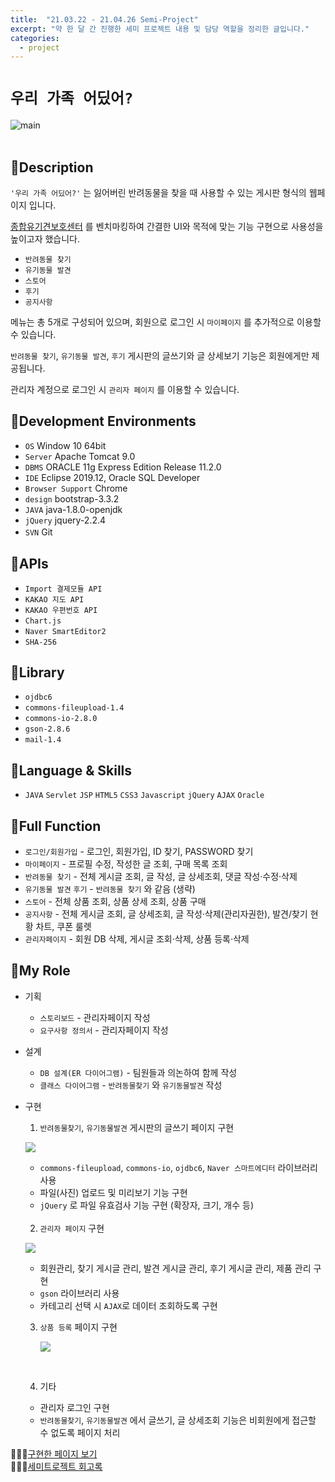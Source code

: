 ```yaml
---
title:  "21.03.22 - 21.04.26 Semi-Project"
excerpt: "약 한 달 간 진행한 세미 프로젝트 내용 및 담당 역할을 정리한 글입니다."
categories:
  - project
---
```




# `우리 가족 어딨어?`
![main](https://user-images.githubusercontent.com/73643995/116791580-57675a80-aaf6-11eb-99ff-9bc8a48ffd1d.jpg) <br /><br />

## 🐾Description
`'우리 가족 어딨어?'` 는 잃어버린 반려동물을 찾을 때 사용할 수 있는 게시판 형식의 웹페이지 입니다. <br />

[종합유기견보호센터](https://www.zooseyo.or.kr/zooseyo_or_kr.html?) 를 벤치마킹하여 간결한 UI와 목적에 맞는 기능 구현으로 사용성을 높이고자 했습니다. <br />

+ `반려동물 찾기`
+ `유기동물 발견`
+ `스토어`
+ `후기`
+ `공지사항`

메뉴는 총 5개로 구성되어 있으며, 회원으로 로그인 시 `마이페이지` 를 추가적으로 이용할 수 있습니다.<br/>

`반려동물 찾기`, `유기동물 발견`, `후기` 게시판의 글쓰기와 글 상세보기 기능은 회원에게만 제공됩니다.<br/>

관리자 계정으로 로그인 시 `관리자 페이지` 를 이용할 수 있습니다.<br />

## 🐾Development Environments
+ `OS` Window 10 64bit
+ `Server` Apache Tomcat 9.0
+ `DBMS` ORACLE 11g Express Edition Release 11.2.0
+ `IDE` Eclipse 2019.12, Oracle SQL Developer
+ `Browser Support` Chrome
+ `design` bootstrap-3.3.2
+ `JAVA` java-1.8.0-openjdk
+ `jQuery` jquery-2.2.4
+ `SVN` Git 　

## 🐾APIs
+ `Import 결제모듈 API`
+ `KAKAO 지도 API`
+ `KAKAO 우편번호 API`
+ `Chart.js`
+ `Naver SmartEditor2`
+ `SHA-256`

## 🐾Library
+ `ojdbc6`
+ `commons-fileupload-1.4`
+ `commons-io-2.8.0`
+ `gson-2.8.6`
+ `mail-1.4`

## 🐾Language & Skills
+ `JAVA` `Servlet` `JSP` `HTML5` `CSS3` `Javascript` `jQuery` `AJAX` `Oracle`

## 🐾Full Function
+ `로그인/회원가입` - 로그인, 회원가입, ID 찾기, PASSWORD 찾기
+ `마이페이지` - 프로필 수정, 작성한 글 조회, 구매 목록 조회
+ `반려동물 찾기` - 전체 게시글 조회, 글 작성, 글 상세조회, 댓글 작성·수정·삭제
+ `유기동물 발견` `후기` - `반려동물 찾기` 와 같음 (생략)
+ `스토어` - 전체 상품 조회, 상품 상세 조회, 상품 구매
+ `공지사항` - 전체 게시글 조회, 글 상세조회, 글 작성·삭제(관리자권한), 발견/찾기 현황 차트, 쿠폰 룰렛
+ `관리자페이지` - 회원 DB 삭제, 게시글 조회·삭제, 상품 등록·삭제

## 🐾My Role
+ 기획
  + `스토리보드` - 관리자페이지 작성
  + `요구사항 정의서` - 관리자페이지 작성

+ 설계
  + `DB 설계(ER 다이어그램)` - 팀원들과 의논하여 함께 작성
  + `클래스 다이어그램` - `반려동물찾기` 와 `유기동물발견`  작성  

+ 구현
  1. `반려동물찾기`, `유기동물발견` 게시판의 글쓰기 페이지 구현<br/>

  <img src="https://user-images.githubusercontent.com/73643995/117130219-b79e1b00-adda-11eb-905d-250b8435e272.jpg" style="display:block;margin:1em auto;height:'400'" />

    + `commons-fileupload`, `commons-io`, `ojdbc6`, `Naver 스마트에디터` 라이브러리 사용
    + 파일(사진) 업로드 및 미리보기 기능 구현
    + `jQuery` 로 파일 유효검사 기능 구현 (확장자, 크기, 개수 등) <br/><br/>

  2. `관리자 페이지` 구현<br/>

  <img src="https://user-images.githubusercontent.com/73643995/117133332-11a0df80-addf-11eb-9a04-1d0e8e26d9a5.jpg" style="display:block;margin:1em auto;height:'400'" />

    + 회원관리, 찾기 게시글 관리, 발견 게시글 관리, 후기 게시글 관리, 제품 관리 구현
    + `gson` 라이브러리 사용
    + 카테고리 선택 시 `AJAX`로 데이터 조회하도록 구현

  3. `상품 등록` 페이지 구현
<img src="https://user-images.githubusercontent.com/73643995/117133525-5167c700-addf-11eb-85bf-cb16d3da7cb6.jpg" style="display:block;margin:1em auto;height:'400'" /><br/>

  4. 기타
  + 관리자 로그인 구현
  + `반려동물찾기`, `유기동물발견` 에서 글쓰기, 글 상세조회 기능은 비회원에게 접근할 수 없도록 페이지 처리


🙇🏻‍♀️[구현한 페이지 보기](https://github.com/liv660/semi-project/blob/main/Pages.md)<br />
🙇🏻‍♀️[세미트로젝트 회고록](https://velog.io/@liv660/2021.03-04)
